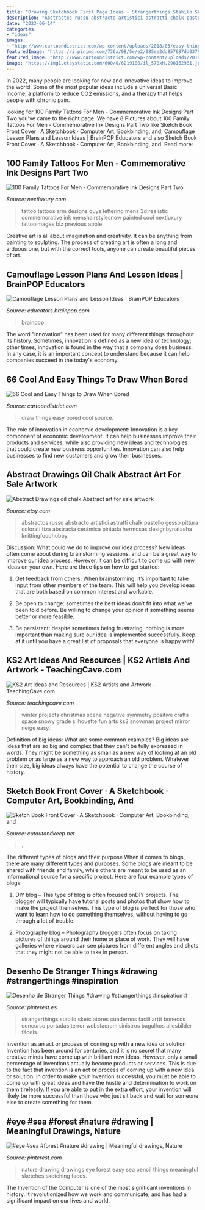 ```yaml
---
title: "Drawing Sketchbook First Page Ideas - Strangerthings Stabilo Sketc Atores Cuadernos Facili Arttt Bonecos Concurso Portadas Terror Webstaqram Sinistros Bagulhos Allesbilder Fáceis"
description: "Abstractos russu abstracto artistici astratti chalk pastello gesso pittura colorati tiza abstracta cerámica pintada hermosas designbynatasha knittingfoodhobby"
date: "2023-06-14"
categories:
- "ideas"
images:
- "http://www.cartoondistrict.com/wp-content/uploads/2018/03/easy-things-to-draw-when-bored10.jpg"
featuredImage: "https://i.pinimg.com/736x/08/5e/e2/085ee2dd857687dd0379bf86279053bc--nature-drawing-random-things.jpg"
featured_image: "http://www.cartoondistrict.com/wp-content/uploads/2018/03/easy-things-to-draw-when-bored10.jpg"
image: "https://img1.etsystatic.com/000/0/6219108/il_570xN.298162981.jpg"
---
```



In 2022, many people are looking for new and innovative ideas to improve the world. Some of the most popular ideas include a universal Basic Income, a platform to reduce CO2 emissions, and a therapy that helps people with chronic pain.

	

		
looking for 100 Family Tattoos For Men - Commemorative Ink Designs Part Two you've came to the right page. We have 8 Pictures about 100 Family Tattoos For Men - Commemorative Ink Designs Part Two like Sketch Book Front Cover · A Sketchbook · Computer Art, Bookbinding, and, Camouflage Lesson Plans and Lesson Ideas | BrainPOP Educators and also Sketch Book Front Cover · A Sketchbook · Computer Art, Bookbinding, and. Read more:
		
    
## 100 Family Tattoos For Men - Commemorative Ink Designs Part Two

<img loading=lazy src="http://nextluxury.com/wp-content/uploads/modern-print-dark-family-first-tattoo-guys-arms.jpg" onerror="this.onerror=null;this.src='https://tse1.mm.bing.net/th?id=OIP.Clgo1_RFpMRomoHDUicZJwHaHa&amp;pid=15.1';" alt="100 Family Tattoos For Men - Commemorative Ink Designs Part Two">

_Source: nextluxury.com_

>tattoo tattoos arm designs guys lettering mens 3d realistic commemorative ink menshairstylesnow painted cool nextluxury tattooimages biz previous apple. 

	

Creative art is all about imagination and creativity. It can be anything from painting to sculpting. The process of creating art is often a long and arduous one, but with the correct tools, anyone can create beautiful pieces of art.

    
## Camouflage Lesson Plans And Lesson Ideas | BrainPOP Educators

<img loading=lazy src="https://cdn-jr.brainpop.com/science/animals/camouflage/screenshot_1.png" onerror="this.onerror=null;this.src='https://tse1.mm.bing.net/th?id=OIP.95PIERU2JSlNH3iaywhreQHaFr&amp;pid=15.1';" alt="Camouflage Lesson Plans and Lesson Ideas | BrainPOP Educators">

_Source: educators.brainpop.com_

>brainpop. 

	

The word "innovation" has been used for many different things throughout its history. Sometimes, innovation is defined as a new idea or technology; other times, innovation is found in the way that a company does business. In any case, it is an important concept to understand because it can help companies succeed in the today's economy.

    
## 66 Cool And Easy Things To Draw When Bored

<img loading=lazy src="http://www.cartoondistrict.com/wp-content/uploads/2018/03/easy-things-to-draw-when-bored10.jpg" onerror="this.onerror=null;this.src='https://tse1.mm.bing.net/th?id=OIP.1SxTapWDYl1ZfPG9qe1qVAHaKn&amp;pid=15.1';" alt="66 Cool and Easy Things to Draw When Bored">

_Source: cartoondistrict.com_

>draw things easy bored cool source. 

	

The role of innovation in economic development:
Innovation is a key component of economic development. It can help businesses improve their products and services, while also providing new ideas and technologies that could create new business opportunities. Innovation can also help businesses to find new customers and grow their businesses.

    
## Abstract Drawings Oil Chalk Abstract Art For Sale Artwork

<img loading=lazy src="https://img1.etsystatic.com/000/0/6219108/il_570xN.298162981.jpg" onerror="this.onerror=null;this.src='https://tse2.mm.bing.net/th?id=OIP.krxGZqCH-XGMayfZhrB8MgHaJ6&amp;pid=15.1';" alt="Abstract Drawings oil chalk Abstract art for sale artwork">

_Source: etsy.com_

>abstractos russu abstracto artistici astratti chalk pastello gesso pittura colorati tiza abstracta cerámica pintada hermosas designbynatasha knittingfoodhobby. 

	

Discussion: What could we do to improve our idea process?
New ideas often come about during brainstorming sessions, and can be a great way to improve our idea process. However, it can be difficult to come up with new ideas on your own. Here are three tips on how to get started:
1. Get feedback from others: When brainstorming, it’s important to take input from other members of the team. This will help you develop ideas that are both based on common interest and workable.

2. Be open to change: sometimes the best ideas don’t fit into what we’ve been told before. Be willing to change your opinion if something seems better or more feasible.

3. Be persistent: despite sometimes being frustrating, nothing is more important than making sure our idea is implemented successfully. Keep at it until you have a great list of proposals that everyone is happy with!

    
## KS2 Art Ideas And Resources | KS2 Artists And Artwork - TeachingCave.com

<img loading=lazy src="https://www.teachingcave.com/wp-content/uploads/2016/07/symmetry-art.jpg" onerror="this.onerror=null;this.src='https://tse4.mm.bing.net/th?id=OIP.R1aNtMOfBIanEWiXVOD9YQAAAA&amp;pid=15.1';" alt="KS2 Art Ideas and Resources | KS2 Artists and Artwork - TeachingCave.com">

_Source: teachingcave.com_

>winter projects christmas scene negative symmetry positive crafts space snowy grade silhouette fun arts ks2 snowman project mirror neige easy. 

	

Definition of big ideas: What are some common examples?
Big ideas are ideas that are so big and complex that they can't be fully expressed in words. They might be something as small as a new way of looking at an old problem or as large as a new way to approach an old problem. Whatever their size, big ideas always have the potential to change the course of history.

    
## Sketch Book Front Cover · A Sketchbook · Computer Art, Bookbinding, And

<img loading=lazy src="https://images.coplusk.net/project_images/123791/image/full_DSCF6242.jpg" onerror="this.onerror=null;this.src='https://tse2.mm.bing.net/th?id=OIP.pe1q2M_wbRNOjlfenDOU5wHaI9&amp;pid=15.1';" alt="Sketch Book Front Cover · A Sketchbook · Computer Art, Bookbinding, and">

_Source: cutoutandkeep.net_

>. 

	

The different types of blogs and their purpose
When it comes to blogs, there are many different types and purposes. Some blogs are meant to be shared with friends and family, while others are meant to be used as an informational source for a specific project. Here are four example types of blogs: 
1. DIY blog – This type of blog is often focused onDIY projects. The blogger will typically have tutorial posts and photos that show how to make the project themselves. This type of blog is perfect for those who want to learn how to do something themselves, without having to go through a lot of trouble. 

2. Photography blog – Photography bloggers often focus on taking pictures of things around their home or place of work. They will have galleries where viewers can see pictures from different angles and shots that they might not be able to take in person.

    
## Desenho De Stranger Things #drawing #strangerthings #inspiration #

<img loading=lazy src="https://i.pinimg.com/736x/70/fb/b5/70fbb594b1749c076b72465a5506a4f7.jpg" onerror="this.onerror=null;this.src='https://tse2.mm.bing.net/th?id=OIP.cDK7u4GCbA0z9EHbFaDHPQHaJ3&amp;pid=15.1';" alt="Desenho de Stranger Things #drawing #strangerthings #inspiration #">

_Source: pinterest.es_

>strangerthings stabilo sketc atores cuadernos facili arttt bonecos concurso portadas terror webstaqram sinistros bagulhos allesbilder fáceis. 

	

Invention as an act or process of coming up with a new idea or solution
Invention has been around for centuries, and it is no secret that many creative minds have come up with brilliant new ideas. However, only a small percentage of inventions actually become products or services. This is due to the fact that invention is an act or process of coming up with a new idea or solution. In order to make your invention successful, you must be able to come up with great ideas and have the hustle and determination to work on them tirelessly. If you are able to put in the extra effort, your invention will likely be more successful than those who just sit back and wait for someone else to create something for them.

    
## #eye #sea #forest #nature #drawing | Meaningful Drawings, Nature

<img loading=lazy src="https://i.pinimg.com/736x/08/5e/e2/085ee2dd857687dd0379bf86279053bc--nature-drawing-random-things.jpg" onerror="this.onerror=null;this.src='https://tse2.mm.bing.net/th?id=OIP.HOA05bPBHBuyrCfzrJshLgHaLs&amp;pid=15.1';" alt="#eye #sea #forest #nature #drawing | Meaningful drawings, Nature">

_Source: pinterest.com_

>nature drawing drawings eye forest easy sea pencil things meaningful sketches sketching faces. 

	

The Invention of the Computer is one of the most significant inventions in history. It revolutionized how we work and communicate, and has had a significant impact on our lives and world.

